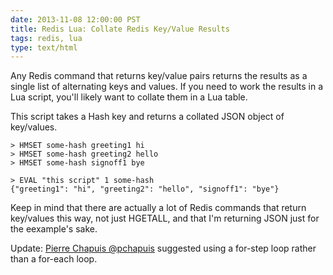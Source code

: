 ```yaml
---
date: 2013-11-08 12:00:00 PST
title: Redis Lua: Collate Redis Key/Value Results
tags: redis, lua
type: text/html
---
```


Any Redis command that returns key/value pairs returns the results as a single list of alternating keys and values.
If you need to work the results in a Lua script, you'll likely want to collate them in a Lua table.

This script takes a Hash key and returns a collated JSON object of key/values.

<script src="https://gist.github.com/fritzy/7376653.js"></script>


    > HMSET some-hash greeting1 hi
    > HMSET some-hash greeting2 hello
    > HMSET some-hash signoff1 bye

    > EVAL "this script" 1 some-hash
    {"greeting1": "hi", "greeting2": "hello", "signoff1": "bye"}


Keep in mind that there are actually a lot of Redis commands that return key/values this way, not just HGETALL, and that I'm returning JSON just for the eexample's sake.

Update: [Pierre Chapuis @pchapuis](http://twitter.com/pchapuis) suggested using a for-step loop rather than a for-each loop.
